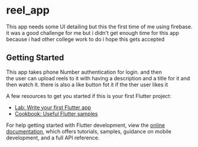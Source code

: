 # reel_app

This app needs some UI detailing but this the first time of me using firebase.
it was a good challenge for me but i didn't get enough time for this app because i had other college work to do i hope this gets accepted

## Getting Started

This app takes phone Number authentication for login.
and then  
the user can upload reels to it with having a description and a title for it
and then watch it.
there is also a like button fot it if the ther user likes it

A few resources to get you started if this is your first Flutter project:

- [Lab: Write your first Flutter app](https://docs.flutter.dev/get-started/codelab)
- [Cookbook: Useful Flutter samples](https://docs.flutter.dev/cookbook)

For help getting started with Flutter development, view the
[online documentation](https://docs.flutter.dev/), which offers tutorials,
samples, guidance on mobile development, and a full API reference.
